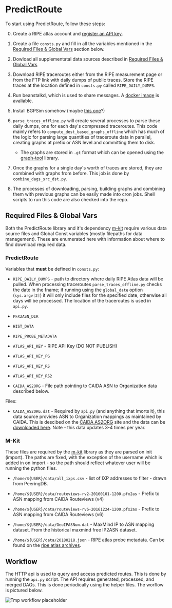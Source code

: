 # PredictRoute

To start using PredictRoute, follow these steps:

0. Create a RIPE atlas account and [register an API key](https://labs.ripe.net/author/alun_davies/changes-to-ripe-atlas-api-keys/).

1. Create a file `consts.py` and fill in all the variables mentioned in the [Required Files & Global Vars](#required-files--global-vars) section below.

2. Dowload all supplementatal data sources described in [Required Files & Global Vars](#required-files--global-vars)

3. Download RIPE traceroutes either from the RIPE measurement page or from the FTP link with daily dumps of public traces. Store the RIPE traces at the location defined in `consts.py` called `RIPE_DAILY_DUMPS`.

4. Run beanstalkd, which is used to share messages. A [docker image](https://hub.docker.com/r/schickling/beanstalkd) is avaliable.

5. Install BGPSim somehow (maybe [this one](http://www.huge-man-linux.net/man8/bgpsim.html)?)

6. `parse_traces_offline.py` will create several processes to parse these daily dumps, one for each day's compressed traceroutes. This code mainly refers to `compute_dest_based_graphs_offline` which has much of the logic for parsing large quantities of traceroute data in parallel, creating graphs at prefix or ASN level and committing them to disk.
    - The graphs are stored in `.gt` format which can be opened using the [graph-tool](https://graph-tool.skewed.de/) library.

7. Once the graphs for a single day's worth of traces are stored, they are combined with graphs from before. This job is done by `combine_dags_src_dst.py`.

8. The processes of downloading, parsing, building graphs  and combining them with previous graphs can be easily made into cron jobs. Shell scripts to run this code are also checked into the repo.

## Required Files & Global Vars

Both the PredictRoute library and it's dependency
[m-kit](https://github.com/racheesingh/m-kit) require various
data source files and Global Const variables (mostly filepaths for data
management). These are enumerated here with information about where to find
download required data.

### PredictRoute

Variables that **must** be defined in `consts.py`:

- `RIPE_DAILY_DUMPS` - path to directory where daily RIPE Atlas data will be pulled. When processing traceroutes `parse_traces_offline.py` checks the date in the fname; if running using the `global_date` option (`sys.argv[2]`) it will only include files for the specified date, otherwise all days will be processed. The location of the traceroutes is used in `api.py`.

- `PFX2ASN_DIR`

- `HIST_DATA`

- `RIPE_PROBE_METADATA`

- `ATLAS_API_KEY` - RIPE API Key (DO NOT PUBLISH)
- `ATLAS_API_KEY_PG`
- `ATLAS_API_KEY_RS`
- `ATLAS_API_KEY_RS2`

- `CAIDA_AS2ORG` - File path pointing to CAIDA ASN to Organization data described below.

Files:

- `CAIDA_AS2ORG.dat` - Required by `api.py` (and anything that imorts it), this data source provides ASN to Organization mappings as maintained by CAIDA. This is descibed on the [CAIDA AS2ORG](https://www.caida.org/archive/as2org/) site and the data can be [downloaded here](https://www.caida.org/catalog/datasets/as-organizations/). Note - this data updates 3-4 times per year.

### M-Kit

These files are required by the [m-kit](https://github.com/racheesingh/m-kit) library as they are parsed on init (import). The paths are fixed, with the exception of the username which is added in on import - so the path should reflect whatever user will be running the python files.

- `/home/${USER}/data/all_ixps.csv` - list of IXP addresses to filter - drawn
from PeeringDB.

- `/home/${USER}/data/routeviews-rv2-20160101-1200.pfx2as` - Prefix to ASN mapping from CAIDA Routeviews (v4)

- `/home/${USER}/data/routeviews-rv6-20161224-1200.pfx2as` - Prefix to ASN mapping from CAIDA Routeviews (v6)

- `/home/${USER}/data/GeoIPASNum.dat` - MaxMind IP to ASN mapping dataset. From
the historical maxmind free IP2ASN dataset.

- `/home/${USER}/data/20180218.json` - RIPE atlas probe metadata. Can be found
on the [ripe atlas archives](https://ftp.ripe.net/ripe/atlas/probes/archive/2018/02/).

## Workflow

The HTTP api is used to query and access predicted routes. This is done by running the `api.py` script. The API requires generated, processed, and merged DAGs. This is done periodically using the helper files. The worflow is pictured below.

<img title="tmp_workflow_placholder" alt="Tmp workflow placeholder" src="https://3.bp.blogspot.com/--GsolnJQBdc/UiD3wCgDRyI/AAAAAAAAAUM/L3H8AtE03sQ/s1600/Cat.jpg">
